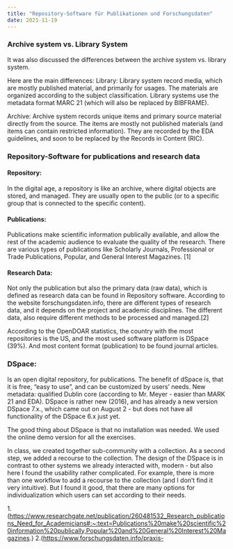 ```yaml
---
title: "Repository-Software für Publikationen und Forschungsdaten"
date: 2021-11-19
---
```


### Archive system vs. Library System
It was also discussed the differences between the archive system vs. library system. 

Here are the main differences: 
Library: Library system record media, which are mostly published material, and primarily for usages. The materials are organized according to the subject classification. Library systems use the metadata format MARC 21 (which will also be replaced by BIBFRAME). 

Archive: Archive system records unique items and primary source material directly from the source. The items are mostly not published materials (and items can contain restricted information).  They are recorded by the EDA guidelines, and soon to be replaced by the Records in Content (RIC).  

### Repository-Software for publications and research data

#### Repository: 
In the digital age, a repository is like an archive, where digital objects are stored, and managed. They are usually open to the public (or to a specific group that is connected to the specific content). 

#### Publications: 
Publications make scientific information publically available, and allow the rest of the academic audience to evaluate the quality of the research. There are various types of publications like Scholarly Journals, Professional or Trade Publications, Popular, and General Interest Magazines. [1]

#### Research Data:
Not only the publication but also the primary data (raw data), which is defined as research data can be found in Repository software. According to the website forschungsdaten.info, there are different types of research data, and it depends on the project and academic disciplines. The different data, also require different methods to be processed and managed.[2]

According to the OpenDOAR statistics, the country with the most repositories is the US, and the most used software platform is DSpace (39%). And most content format (publication) to be found journal articles. 

### DSpace:
Is an open digital repository, for publications. The benefit of dSpace is, that it is free, “easy to use”, and can be customized by users’ needs. New metadata: qualified Dublin core (according to Mr. Meyer - easier than MARK 21 and EDA).
DSpace is rather new (2016), and has already a new version DSpace 7.x., which came out on August 2 - but does not have all functionality of the DSpace 6.x just yet. 

The good thing about DSpace is that no installation was needed. We used the online demo version for all the exercises. 

In class, we created together sub-community with a collection. As a second step, we added a recourse to the collection. The design of the DSpace is in contrast to other systems we already interacted with, modern - but also here I found the usability rather complicated. For example, there is more than one workflow to add a recourse to the collection (and I don’t find it very intuitive). But I found it good, that there are many options for individualization which users can set according to their needs. 

1.(https://www.researchgate.net/publication/260481532_Research_publications_Need_for_Academicians#:~:text=Publications%20make%20scientific%20information%20publically,Popular%20and%20General%20Interest%20Magazines.)
2.(https://www.forschungsdaten.info/praxis-

